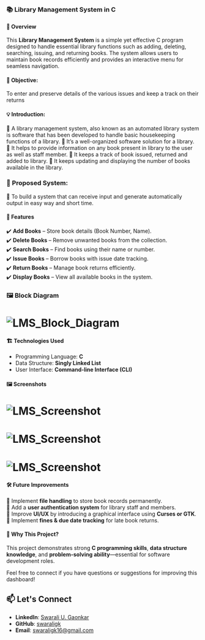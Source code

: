 ### 📚 Library Management System in C  

#### 🚀 Overview  
This **Library Management System** is a simple yet effective C program designed to handle essential library functions such as adding, deleting, searching, issuing, and returning books. The system allows users to maintain book records efficiently and provides an interactive menu for seamless navigation.

#### 📌 Objective:
To enter and preserve details of the various issues and keep a track on their returns

#### 💡 Introduction:
🔹	A library management system, also known as an automated library system is software that has been developed to handle basic housekeeping functions of a library.
🔹	It’s a well-organized software solution for a library.
🔹	It helps to provide information on any book present in library to the user as well as staff member.
🔹 	It keeps a track of book issued, returned and added to library.
🔹	It keeps updating and displaying the number of books available in the library.

### 📝 Proposed System:
🔹	To build a system that can receive input and generate automatically output in easy way and short time.

#### 🎯 Features  
✔️ **Add Books** – Store book details (Book Number, Name).  
✔️ **Delete Books** – Remove unwanted books from the collection.  
✔️ **Search Books** – Find books using their name or number.  
✔️ **Issue Books** – Borrow books with issue date tracking.  
✔️ **Return Books** – Manage book returns efficiently.  
✔️ **Display Books** – View all available books in the system.  

### 🖼️ Block Diagram
# ![LMS_Block_Diagram](LMS_BlockDiagram.png)

#### 🏗️ Technologies Used  
- Programming Language: **C**  
- Data Structure: **Singly Linked List**  
- User Interface: **Command-line Interface (CLI)**  

#### 🖼️ Screenshots  

# ![LMS_Screenshot](LMS_Screenshot_1.png)
# ![LMS_Screenshot](LMS_Screenshot_2.png)
# ![LMS_Screenshot](LMS_Screenshot_3.png)

#### 🛠️ Future Improvements  
🔹 Implement **file handling** to store book records permanently.  
🔹 Add a **user authentication system** for library staff and members.  
🔹 Improve **UI/UX** by introducing a graphical interface using **Curses or GTK**.  
🔹 Implement **fines & due date tracking** for late book returns.  

#### 📌 Why This Project?  
This project demonstrates strong **C programming skills**, **data structure knowledge**, and **problem-solving ability**—essential for software development roles.  

Feel free to connect if you have questions or suggestions for improving this dashboard! 
## 📫 Let's Connect  
- **LinkedIn**: [Swarali U. Gaonkar](https://www.linkedin.com/in/swaraligaonkar/)  
- **GitHub**: [swaraligk](https://github.com/swaraligk)  
- **Email**: swaraligk16@gmail.com  
